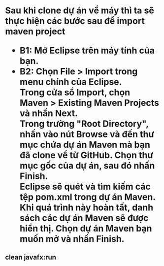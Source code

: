 <h1>Sau khi clone dự án về máy thì ta sẽ thực hiện các bước sau để import maven project</h1<>
<br/>

-   B1: Mở Eclipse trên máy tính của bạn.
-   B2: Chọn File > Import trong menu chính của Eclipse. <br>
    Trong cửa sổ Import, chọn Maven > Existing Maven Projects và nhấn Next.<br>
    Trong trường "Root Directory", nhấn vào nút Browse và đến thư mục chứa dự án Maven mà bạn đã clone về từ GitHub. Chọn thư mục gốc của dự án, sau đó nhấn Finish.<br>
    Eclipse sẽ quét và tìm kiếm các tệp pom.xml trong dự án Maven. Khi quá trình này hoàn tất, danh sách các dự án Maven sẽ được hiển thị. Chọn dự án Maven bạn muốn mở và nhấn Finish.<br>

## clean javafx:run
